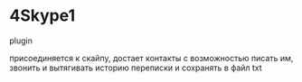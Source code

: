 4Skype1
=======

plugin

присоединяется к скайпу, достает контакты с возможностью писать им, звонить и вытягивать историю переписки и сохранять в файл txt
